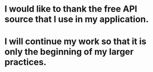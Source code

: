 # I would like to thank the free API source that I use in my application. 
# I will continue my work so that it is only the beginning of my larger practices.
